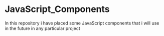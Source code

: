 # JavaScript_Components
In this repository i have placed some JavaScript components that i will use in the future in any particular project


